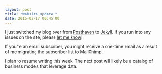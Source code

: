 ```yaml
---
layout: post
title: "Website Update!"
date: 2015-02-17 00:45:00
---
```


I just switched my blog over from <a href="http://posthaven.com">Posthaven</a> to <a href="http://jekyllrb.com/">Jekyll</a>. If you run into any issues on the site, please <a href="mailto:leo@susaventures.com">let me know</a>!

If you're an email subscriber, you might receive a one-time email as a result of me migrating the subscriber list to MailChimp.
 
I plan to resume writing this week. The next post will likely be a catalog of business models that leverage data.